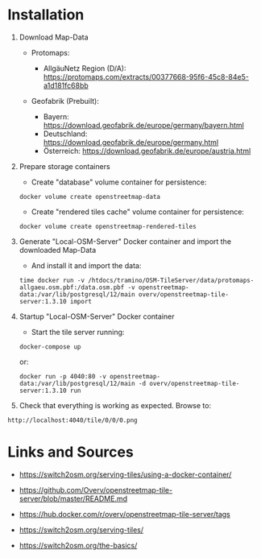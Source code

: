 # Installation
1. Download Map-Data
    * Protomaps:
        * AllgäuNetz Region (D/A): https://protomaps.com/extracts/00377668-95f6-45c8-84e5-a1d181fc68bb

    * Geofabrik (Prebuilt):
        * Bayern:         https://download.geofabrik.de/europe/germany/bayern.html
        * Deutschland:    https://download.geofabrik.de/europe/germany.html
        * Österreich:     https://download.geofabrik.de/europe/austria.html

2. Prepare storage containers
    * Create "database" volume container for persistence:
    ```
    docker volume create openstreetmap-data
    ```

    * Create "rendered tiles cache" volume container for persistence:
    ```
    docker volume create openstreetmap-rendered-tiles
    ```

3. Generate "Local-OSM-Server" Docker container and import the downloaded Map-Data
    * And install it and import the data:
    ```
    time docker run -v /htdocs/tramino/OSM-TileServer/data/protomaps-allgaeu.osm.pbf:/data.osm.pbf -v openstreetmap-data:/var/lib/postgresql/12/main overv/openstreetmap-tile-server:1.3.10 import
    ```

4. Startup "Local-OSM-Server" Docker container
    * Start the tile server running:
    ```
    docker-compose up
    ```
    or:
    ```
    docker run -p 4040:80 -v openstreetmap-data:/var/lib/postgresql/12/main -d overv/openstreetmap-tile-server:1.3.10 run
    ```

5. Check that everything is working as expected. Browse to:
```
http://localhost:4040/tile/0/0/0.png
```


# Links and Sources
* https://switch2osm.org/serving-tiles/using-a-docker-container/

* https://github.com/Overv/openstreetmap-tile-server/blob/master/README.md

* https://hub.docker.com/r/overv/openstreetmap-tile-server/tags

* https://switch2osm.org/serving-tiles/

* https://switch2osm.org/the-basics/
